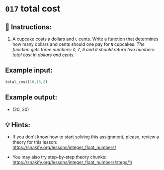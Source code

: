 # `017` total cost

## 📝 Instructions:

1. A cupcake costs `D` dollars and `C` cents. Write a function that determines how many dollars and cents should one pay for `N` cupcakes. *The function gets three numbers: `D`, `C`, `N` and it should return two numbers: total cost in dollars and cents.*

## Example input:

```py
total_cost(10,15,2)
```

## Example output:

+ (20, 30)

## 💡 Hints:

+ If you don't know how to start solving this assignment, please, review a theory for this lesson: https://snakify.org/lessons/integer_float_numbers/

+ You may also try step-by-step theory chunks: https://snakify.org/lessons/integer_float_numbers/steps/1/